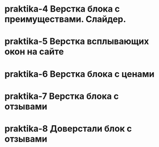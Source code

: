 # praktika-4 Верстка блока с преимуществами. Слайдер.
# praktika-5 Верстка всплывающих окон на сайте
# praktika-6 Верстка блока с ценами
# praktika-7 Верстка блока с отзывами
# praktika-8 Доверстали блок с отзывами

